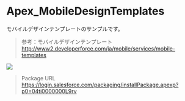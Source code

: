 Apex_MobileDesignTemplates
==========================

モバイルデザインテンプレートのサンプルです。  
> 参考：モバイルデザインテンプレート  
> http://www2.developerforce.com/ja/mobile/services/mobile-templates  
  
<img src="http://cdn-ak.f.st-hatena.com/images/fotolife/t/tyoshikawa1106/20140124/20140124020213.png" />  
  
> Package URL  
> https://login.salesforce.com/packaging/installPackage.apexp?p0=04ti0000000L9rv
